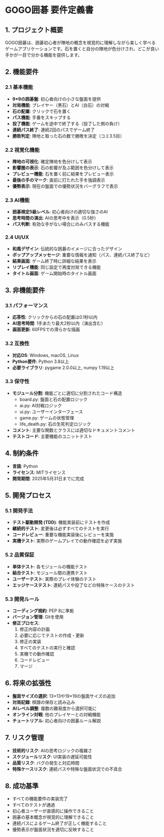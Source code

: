 # GOGO囲碁 要件定義書

## 1. プロジェクト概要

GOGO囲碁は、囲碁初心者が陣地の概念を視覚的に理解しながら楽しく学べるゲームアプリケーションです。石を置くと自分の陣地が色分けされ、どこが良い手かが一目で分かる機能を提供します。

## 2. 機能要件

### 2.1 基本機能

- **9×9の囲碁盤**: 初心者向けの小さな盤面を提供
- **対局機能**: プレイヤー（黒石）とAI（白石）の対戦
- **石の配置**: クリックで石を置く
- **パス機能**: 手番をスキップする
- **投了機能**: ゲームを途中で終了する（投了した側の負け）
- **連続パス終了**: 連続2回のパスでゲーム終了
- **勝敗判定**: 陣地と取った石の数で勝敗を決定（コミ3.5目）

### 2.2 視覚化機能

- **陣地の可視化**: 確定陣地を色分けして表示
- **影響圏の表示**: 石の影響が及ぶ範囲を色分けして表示
- **プレビュー機能**: 石を置く前に結果をプレビュー表示
- **最後の手のマーク**: 直前に打たれた手を強調表示
- **優勢表示**: 現在の盤面での優勢状況をバーグラフで表示

### 2.3 AI機能

- **囲碁検定5級レベル**: 初心者向けの適切な強さのAI
- **思考時間の演出**: AIの思考中を表示（0.5秒）
- **パス判断**: 有効な手がない場合にのみパスする機能

### 2.4 UI/UX

- **和風デザイン**: 伝統的な囲碁のイメージに合ったデザイン
- **ポップアップメッセージ**: 重要な情報を通知（パス、連続パス終了など）
- **結果画面**: ゲーム終了時に詳細な結果を表示
- **リプレイ機能**: 同じ設定で再度対局できる機能
- **タイトル画面**: ゲーム開始時のタイトル画面

## 3. 非機能要件

### 3.1 パフォーマンス

- **応答性**: クリックからの石の配置は0.1秒以内
- **AI思考時間**: 1手あたり最大2秒以内（演出含む）
- **画面更新**: 60FPSでの滑らかな描画

### 3.2 互換性

- **対応OS**: Windows, macOS, Linux
- **Python要件**: Python 3.8以上
- **必要ライブラリ**: pygame 2.0.0以上, numpy 1.19以上

### 3.3 保守性

- **モジュール分割**: 機能ごとに適切に分割されたコード構造
  - board.py: 盤面と石の配置ロジック
  - ai.py: AI対戦ロジック
  - ui.py: ユーザーインターフェース
  - game.py: ゲームの状態管理
  - life_death.py: 石の生死判定ロジック
- **コメント**: 主要な関数とクラスには適切なドキュメントコメント
- **テストコード**: 主要機能のユニットテスト

## 4. 制約条件

- **言語**: Python
- **ライセンス**: MITライセンス
- **開発期間**: 2025年5月31日までに完成

## 5. 開発プロセス

### 5.1 開発手法

- **テスト駆動開発 (TDD)**: 機能実装前にテストを作成
- **継続的テスト**: 変更後は必ずすべてのテストを実行
- **コードレビュー**: 重要な機能実装後にレビューを実施
- **実機テスト**: 実際のゲームプレイでの動作確認を必ず実施

### 5.2 品質保証

- **単体テスト**: 各モジュールの機能テスト
- **結合テスト**: モジュール間の連携テスト
- **ユーザーテスト**: 実際のプレイ体験のテスト
- **エッジケーステスト**: 連続パスや投了などの特殊ケースのテスト

### 5.3 開発ルール

- **コーディング規約**: PEP 8に準拠
- **バージョン管理**: Gitを使用
- **修正プロセス**: 
  1. 修正内容の計画
  2. 必要に応じてテストの作成・更新
  3. 修正の実装
  4. すべてのテストの実行と確認
  5. 実機での動作確認
  6. コードレビュー
  7. マージ

## 6. 将来の拡張性

- **盤面サイズの選択**: 13×13や19×19の盤面サイズの追加
- **対局記録**: 棋譜の保存と読み込み
- **AIレベル調整**: 複数の難易度から選択可能に
- **オンライン対戦**: 他のプレイヤーとの対戦機能
- **チュートリアル**: 初心者向けの囲碁ルール解説

## 7. リスク管理

- **技術的リスク**: AIの思考ロジックの複雑さ
- **スケジュールリスク**: UI実装の遅延可能性
- **品質リスク**: バグの発生と対応時間
- **特殊ケースリスク**: 連続パスや特殊な盤面状況での不具合

## 8. 成功基準

- すべての機能要件の実装完了
- すべてのテストが通過
- 初心者ユーザーが直感的に操作できること
- 囲碁の基本概念が視覚的に理解できること
- 連続パスによるゲーム終了が正しく機能すること
- 優勢表示が盤面状況を適切に反映すること
